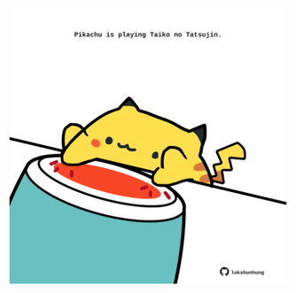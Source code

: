 <!-- built at 11/11/2023, 20:00:40 UTC -->
<p align="center">
  <img width="500" height="500" src="./ReadmeImage.svg">
</p>
